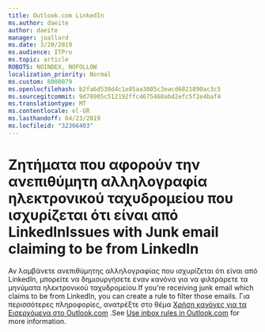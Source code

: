 ```yaml
---
title: Outlook.com LinkedIn
ms.author: daeite
author: daeite
manager: joallard
ms.date: 3/20/2019
ms.audience: ITPro
ms.topic: article
ROBOTS: NOINDEX, NOFOLLOW
localization_priority: Normal
ms.custom: 8000079
ms.openlocfilehash: b2fa6d538d4c1e85aa3005c3eacd6821890ac3c5
ms.sourcegitcommit: 9d78905c512192ffc4675468abd2efc5f2e4baf4
ms.translationtype: MT
ms.contentlocale: el-GR
ms.lasthandoff: 04/23/2019
ms.locfileid: "32366403"
---
```

# <a name="issues-with-junk-email-claiming-to-be-from-linkedin"></a><span data-ttu-id="cd241-102">Ζητήματα που αφορούν την ανεπιθύμητη αλληλογραφία ηλεκτρονικού ταχυδρομείου που ισχυρίζεται ότι είναι από LinkedIn</span><span class="sxs-lookup"><span data-stu-id="cd241-102">Issues with Junk email claiming to be from LinkedIn</span></span>

<span data-ttu-id="cd241-103">Αν λαμβάνετε ανεπιθύμητης αλληλογραφίας που ισχυρίζεται ότι είναι από LinkedIn, μπορείτε να δημιουργήσετε έναν κανόνα για να φιλτράρετε τα μηνύματα ηλεκτρονικού ταχυδρομείου.</span><span class="sxs-lookup"><span data-stu-id="cd241-103">If you're receiving junk email which claims to be from LinkedIn, you can create a rule to filter those emails.</span></span>
<span data-ttu-id="cd241-104">Για περισσότερες πληροφορίες, ανατρέξτε στο θέμα [Χρήση κανόνες για τα Εισερχόμενα στο Outlook.com](https://aka.ms/OutlookComInboxRules) .</span><span class="sxs-lookup"><span data-stu-id="cd241-104">See [Use inbox rules in Outlook.com](https://aka.ms/OutlookComInboxRules) for more information.</span></span>


